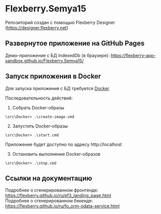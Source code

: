 # Flexberry.Semya15
Репозиторий создан с помощью Flexberry Designer (https://designer.flexberry.net)

## Развернутое приложение на GitHub Pages

Демо-приложение с БД IndexedDb (в браузере):
https://flexberry-app-sandbox.github.io/Flexberry.Semya15/

## Запуск приложения в Docker

Для запуска приложения с БД требуется [Docker](https://docker.com).

Последовательность действий:

1. Собрать Docker-образы
```
\src\Docker> .\create-image.cmd
```

2. Запустить Docker-образы
```
\src\Docker> .\start.cmd
```

Приложение будет доступно по адресу http://localhost

3. Остановить выполнение Docker-образов
```
\src\Docker> .\stop.cmd
```

## Ссылки на документацию

Подробнее о сгенерированном фронтенде: https://flexberry.github.io/ru/ef3_landing_page.html  
Подробнее о сгенерированном бекенде: https://flexberry.github.io/ru/fo_orm-odata-service.html
